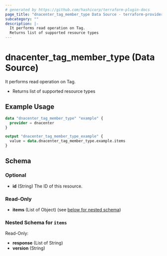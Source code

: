 ```yaml
---
# generated by https://github.com/hashicorp/terraform-plugin-docs
page_title: "dnacenter_tag_member_type Data Source - terraform-provider-dnacenter"
subcategory: ""
description: |-
  It performs read operation on Tag.
  Returns list of supported resource types
---
```


# dnacenter_tag_member_type (Data Source)

It performs read operation on Tag.

- Returns list of supported resource types

## Example Usage

```terraform
data "dnacenter_tag_member_type" "example" {
  provider = dnacenter
}

output "dnacenter_tag_member_type_example" {
  value = data.dnacenter_tag_member_type.example.items
}
```

<!-- schema generated by tfplugindocs -->
## Schema

### Optional

- **id** (String) The ID of this resource.

### Read-Only

- **items** (List of Object) (see [below for nested schema](#nestedatt--items))

<a id="nestedatt--items"></a>
### Nested Schema for `items`

Read-Only:

- **response** (List of String)
- **version** (String)


